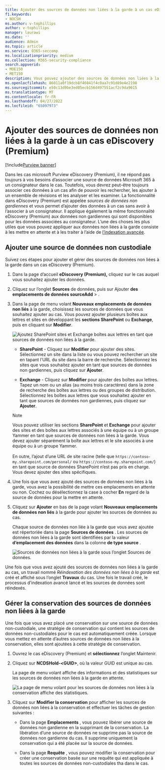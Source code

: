```yaml
---
title: Ajouter des sources de données non liées à la garde à un cas eDiscovery (Premium)
f1.keywords:
- NOCSH
ms.author: v-tophillips
author: v-tophillips
manager: laurawi
ms.date: ''
audience: Admin
ms.topic: article
ms.service: O365-seccomp
ms.localizationpriority: medium
ms.collection: M365-security-compliance
search.appverid:
- MOE150
- MET150
description: Vous pouvez ajouter des sources de données non liées à la garde à un cas eDiscovery (Premium) et placer une conservation sur la source de données. Les sources de données non liées à la garde sont réindexées. Par conséquent, tout contenu marqué comme partiellement indexé est retraité pour le rendre entièrement et rapidement consultable.
ms.openlocfilehash: 86011a0f19dcb8f46041f4c0aa7c91d89e4e2198
ms.sourcegitcommit: e50c13d9be3ed05ecb156d497551acf2c9da9015
ms.translationtype: MT
ms.contentlocale: fr-FR
ms.lasthandoff: 04/27/2022
ms.locfileid: "65097973"
---
```

# <a name="add-non-custodial-data-sources-to-an-ediscovery-premium-case"></a>Ajouter des sources de données non liées à la garde à un cas eDiscovery (Premium)

[!include[Purview banner](../includes/purview-rebrand-banner.md)]

Dans les cas microsoft Purview eDiscovery (Premium), il ne répond pas toujours à vos besoins d’associer une source de données Microsoft 365 à un consignateur dans le cas. Toutefois, vous devrez peut-être toujours associer ces données à un cas afin de pouvoir les rechercher, les ajouter à un ensemble de révisions et les analyser et les examiner. La fonctionnalité dans eDiscovery (Premium) est appelée *sources de données non gardiennes* et vous permet d’ajouter des données à un cas sans avoir à l’associer à un consignateur. Il applique également la même fonctionnalité eDiscovery (Premium) aux données non gardiennes qui sont disponibles pour les données associées au consignateur. L’une des choses les plus utiles que vous pouvez appliquer aux données non liées à la garde consiste à les mettre en attente et à les traiter à l’aide de [l’indexation avancée](indexing-custodian-data.md).

## <a name="add-a-non-custodial-data-source"></a>Ajouter une source de données non custodiale

Suivez ces étapes pour ajouter et gérer des sources de données non liées à la garde dans un cas eDiscovery (Premium).

1. Dans la page d’accueil **eDiscovery (Premium),** cliquez sur le cas auquel vous souhaitez ajouter les données.

2. Cliquez sur l’onglet **Sources** de données, puis sur Ajouter **des emplacements de données sourceAdd** > .

3. Dans la page de menu volant **Nouveaux emplacements de données non liés** à la garde, choisissez les sources de données que vous souhaitez ajouter au cas. Vous pouvez ajouter plusieurs boîtes aux lettres et sites en développant les **sections SharePoint** ou **Exchange**, puis en cliquant sur **Modifier**.

   ![Ajoutez SharePoint sites et Exchange boîtes aux lettres en tant que sources de données non liées à la garde.](../media/NonCustodialDataSources1.png)

   - **SharePoint** - Cliquez sur **Modifier** pour ajouter des sites. Sélectionnez un site dans la liste ou vous pouvez rechercher un site en tapant l’URL du site dans la barre de recherche. Sélectionnez les sites que vous souhaitez ajouter en tant que sources de données non gardiennes, puis cliquez sur **Ajouter**.

   - **Exchange** - Cliquez sur **Modifier** pour ajouter des boîtes aux lettres. Tapez un nom ou un alias (au moins trois caractères) dans la zone de recherche des boîtes aux lettres ou des groupes de distribution. Sélectionnez les boîtes aux lettres que vous souhaitez ajouter en tant que sources de données non gardiennes, puis cliquez sur **Ajouter**.

   > [!NOTE]
   > Vous pouvez utiliser les sections **SharePoint** et **Exchange** pour ajouter des sites et des boîtes aux lettres associés à une équipe ou à un groupe Yammer en tant que sources de données non liées à la garde. Vous devez ajouter séparément la boîte aux lettres et le site associés à une équipe ou à un groupe Yammer.<br/><br/> En outre, l’ajout d’une URL de site racine (telle que `https://contoso-my.sharepoint.com/personal/` ou `https://contoso-my.sharepoint.com/`) en tant que source de données SharePoint n’est pas pris en charge. Vous devez ajouter des sites spécifiques.

4. Une fois que vous avez ajouté des sources de données non liées à la garde, vous avez la possibilité de mettre ces emplacements en attente ou non. Cochez ou désélectionnez la case à cocher **En** regard de la source de données pour la mettre en attente.

5. Cliquez sur **Ajouter** en bas de la page volant **Nouveaux emplacements de données non liés** à la garde pour ajouter les sources de données au cas.

   Chaque source de données non liée à la garde que vous avez ajoutée est répertoriée dans la page **Sources de données** . Les sources de données non liées à la garde sont identifiées par la valeur **d’emplacement des données** dans la colonne **de type source** .

   ![Sources de données non liées à la garde sous l’onglet Sources de données.](../media/NonCustodialDataSources2.png)

Une fois que vous avez ajouté des sources de données non liées à la garde au cas, un travail nommé *Réindexation des données non liées à la garde* est créé et affiché sous l’onglet **Travaux** du cas. Une fois le travail créé, le processus d’indexation avancé lancé et les sources de données sont réindexés.

## <a name="manage-the-hold-for-non-custodial-data-sources"></a>Gérer la conservation des sources de données non liées à la garde

Une fois que vous avez placé une conservation sur une source de données non-custodiale, une stratégie de conservation qui contient les sources de données non-custodiales pour le cas est automatiquement créée. Lorsque vous mettez en attente d’autres sources de données non liées à la conservation, elles sont ajoutées à cette stratégie de conservation.

1. Ouvrez le cas eDiscovery (Premium) et **sélectionnez** l’onglet Maintenir.

2. Cliquez sur **NCDSHold-\<GUID\>**, où la valeur GUID est unique au cas.

   La page de menu volant affiche des informations et des statistiques sur les sources de données non liées à la garde en attente.

   ![La page de menu volant pour les sources de données non liées à la conservation affiche des statistiques.](../media/NonCustodialDataSourcesHoldFlyout.png)

3. Cliquez sur **Modifier la conservation** pour afficher les sources de données non liées à la conservation et effectuer les tâches de gestion suivantes :

   - Dans la page **Emplacements** , vous pouvez libérer une source de données non gardienne en la supprimant de la conservation. La libération d’une source de données ne supprime pas la source de données non gardienne du cas. Il supprime uniquement la conservation qui a été placée sur la source de données.

   - Dans la page **Requête** , vous pouvez modifier la conservation pour créer une conservation basée sur une requête qui est appliquée à toutes les sources de données non-custodiales tha dans le cas.
